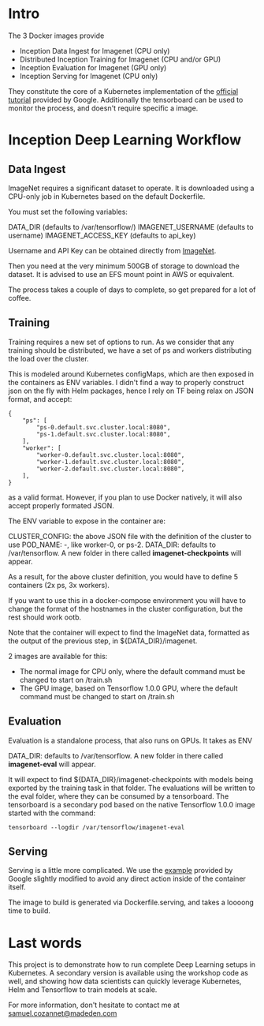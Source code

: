 # Intro

The 3 Docker images provide 

* Inception Data Ingest for Imagenet (CPU only)
* Distributed Inception Training for Imagenet (CPU and/or GPU)
* Inception Evaluation for Imagenet (GPU only)
* Inception Serving for Imagenet (CPU only)

They constitute the core of a Kubernetes implementation of the [official tutorial](https://github.com/tensorflow/models/blob/master/inception/README.md) provided by Google. Additionally the tensorboard can be used to monitor the process, and doesn't require specific a image. 

# Inception Deep Learning Workflow
## Data Ingest

ImageNet requires a significant dataset to operate. It is downloaded using a CPU-only job in Kubernetes based on the default Dockerfile. 

You must set the following variables: 

DATA_DIR (defaults to /var/tensorflow/)
IMAGENET_USERNAME (defaults to username)
IMAGENET_ACCESS_KEY (defaults to api_key)

Username and API Key can be obtained directly from [ImageNet](http://www.image-net.org/). 

Then you need at the very minimum 500GB of storage to download the dataset. It is advised to use an EFS mount point in AWS or equivalent. 

The process takes a couple of days to complete, so get prepared for a lot of coffee. 

## Training

Training requires a new set of options to run. As we consider that any training should be distributed, we have a set of ps and workers distributing the load over the cluster. 

This is modeled around Kubernetes configMaps, which are then exposed in the containers as ENV variables. I didn't find a way to properly construct json on the fly with Helm packages, hence I rely on TF being relax on JSON format, and accept: 

```
{
    "ps": [
        "ps-0.default.svc.cluster.local:8080",
        "ps-1.default.svc.cluster.local:8080",
    ],
    "worker": [
        "worker-0.default.svc.cluster.local:8080",
        "worker-1.default.svc.cluster.local:8080",
        "worker-2.default.svc.cluster.local:8080",
    ],
}
```

as a valid format. However, if you plan to use Docker natively, it will also accept properly formated JSON. 

The ENV variable to expose in the container are: 

CLUSTER_CONFIG: the above JSON file with the definition of the cluster to use
POD_NAME: <job type>-<task id>, like worker-0, or ps-2. 
DATA_DIR: defaults to /var/tensorflow. A new folder in there called **imagenet-checkpoints** will appear. 

As a result, for the above cluster definition, you would have to define 5 containers (2x ps, 3x workers). 

If you want to use this in a docker-compose environment you will have to change the format of the hostnames in the cluster configuration, but the rest should work ootb. 

Note that the container will expect to find the ImageNet data, formatted as the output of the previous step, in ${DATA_DIR}/imagenet. 

2 images are available for this: 

* The normal image for CPU only, where the default command must be changed to start on /train.sh
* The GPU image, based on Tensorflow 1.0.0 GPU, where the default command must be changed to start on /train.sh

## Evaluation

Evaluation is a standalone process, that also runs on GPUs. It takes as ENV

DATA_DIR: defaults to /var/tensorflow. A new folder in there called **imagenet-eval** will appear. 

It will expect to find ${DATA_DIR}/imagenet-checkpoints with models being exported by the training task in that folder. The evaluations will be written to the eval folder, where they can be consumed by a tensorboard. The tensorboard is a secondary pod based on the native Tensorflow 1.0.0 image started with the command: 

```
tensorboard --logdir /var/tensorflow/imagenet-eval
```

## Serving

Serving is a little more complicated. We use the [example](https://tensorflow.github.io/serving/serving_inception.html) provided by Google slightly modified to avoid any direct action inside of the container itself. 

The image to build is generated via Dockerfile.serving, and takes a loooong time to build. 

# Last words

This project is to demonstrate how to run complete Deep Learning setups in Kubernetes. A secondary version is available using the workshop code as well, and showing how data scientists can quickly leverage Kubernetes, Helm and Tensorflow to train models at scale. 

For more information, don't hesitate to contact me at samuel.cozannet@madeden.com




